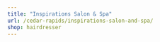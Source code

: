 ```yaml
---
title: "Inspirations Salon & Spa"
url: /cedar-rapids/inspirations-salon-and-spa/
shop: hairdresser
---
```

